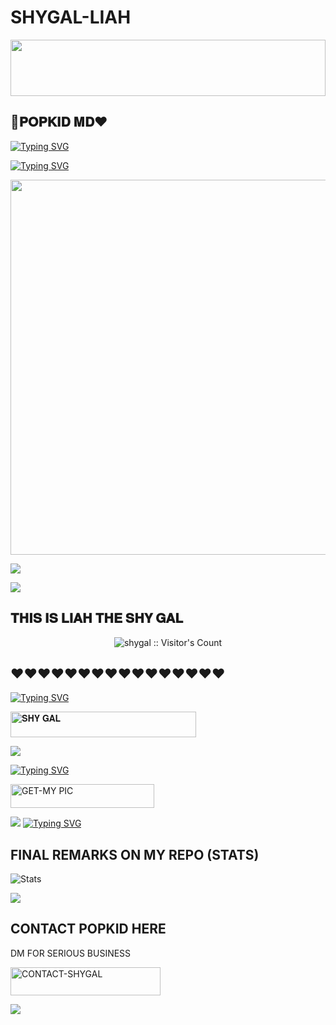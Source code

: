 # SHYGAL-LIAH
<img src="https://i.imgur.com/dBaSKWF.gif" height="90" width="100%">

## 💯𝐏𝐎𝐏𝐊𝐈𝐃 𝐌𝐃❤️

[![Typing SVG](https://readme-typing-svg.herokuapp.com?font=Rockstar-ExtraBold&size=30&pause=1000&color=0000FF&center=true&vCenter=true&width=815&height=60&lines=▇+▇+▇+▇+▇+▇+▇)](https://git.io/typing-svg) 




[![Typing SVG](https://readme-typing-svg.herokuapp.com?font=Rockstar-ExtraBold&size=30&pause=1000&color=0000FF&center=true&vCenter=true&width=815&height=60&lines=𝐏𝐎𝐏𝐊𝐈𝐃+𝐌𝐃+⭕+𝐂𝐑𝐄𝐀𝐓𝐄𝐃+𝐁𝐘+𝐏𝐎𝐏𝐊𝐈𝐃)](https://git.io/typing-svg) 


<p align="centre"><img src="https://i.ibb.co/m6FjJJS/IMG-20241213-WA0147.jpg"400" height="600" />




<a><img src='https://i.imgur.com/LyHic3i.gif'/></a>


<a><img src='https://i.imgur.com/LyHic3i.gif'/></a>

## 𝐓𝐇𝐈𝐒 𝐈𝐒 𝐋𝐈𝐀𝐇 𝐓𝐇𝐄 𝐒𝐇𝐘 𝐆𝐀𝐋



 <p align="center"><img src="https://profile-counter.glitch.me/{liah-MD}/count.svg" alt="shygal :: Visitor's Count" old_src="https://profile-counter.glitch.me/{liah}/count.svg" /></p>






## ❤️❤️❤️❤️❤️❤️❤️❤️❤️❤️❤️❤️❤️❤️❤️❤️

  
[![Typing SVG](https://readme-typing-svg.herokuapp.com?font=Rockstar-ExtraBold&color=blue&lines=𝐒𝐇𝐘+𝐆𝐀𝐋+𝐁𝐘+𝐏𝐎𝐏𝐊𝐈𝐃)](https://git.io/typing-svg)
 

  
   
   <a href="https://github.com/Popkiddevs/NORMAL-BOT-MD/fork"><img title="𝐒𝐇𝐘 𝐆𝐀𝐋" src="https://img.shields.io/badge/FORK-REPO-h?color=blue&style=for-the-badge&logo=audi" width="297" height="40.45"/></a></p>


<a><img src='https://i.imgur.com/LyHic3i.gif'/></a>

 
 
[![Typing SVG](https://readme-typing-svg.herokuapp.com?font=Rockstar-ExtraBold&color=blue&lines=𝐒𝐇𝐘+𝐆𝐀𝐋𝐒+𝗦𝗜𝗧𝗘+𝗜𝗦+𝗛𝗘𝗥𝗘)](https://git.io/typing-svg)
 


  <a href="https://i.ibb.co/m6FjJJS/IMG-20241213-WA0147.jpg"><img title="GET-MY PIC" src="https://img.shields.io/badge/GET-MY PIC HERE-h?color=green&style=for-the-badge&logo=nike" width="230" height="38.45"/></a></p>

  
  <a><img src='https://i.imgur.com/LyHic3i.gif'/></a>
[![Typing SVG](https://readme-typing-svg.herokuapp.com?font=Rockstar-ExtraBold&color=blue&lines=𝐏𝐎𝐏𝐊𝐈𝐃+𝐎𝐍+𝐃𝐄𝐕𝐒)](https://git.io/typing-svg)


 
  

 
## FINAL REMARKS ON MY REPO (STATS)

![ Stats](https://github-readme-stats.vercel.app/api/pin/?username=Popkiddevs&repo=NORMAL-BOT-MD&show_owner=true&theme=dark)









<a><img src='https://i.imgur.com/LyHic3i.gif'/></a>

## CONTACT POPKID HERE
  DM FOR SERIOUS BUSINESS

   <a href="https://github.com/Popkiddevs/NORMAL-BOT-MD-INFO"><img title="CONTACT-SHYGAL" src="https://img.shields.io/badge/CONTACT-POPKID-h?color=green&style=for-the-badge&logo=tesla" width="240" height="45.45"/></a></p>

<a><img src='https://i.imgur.com/LyHic3i.gif'/></a>

